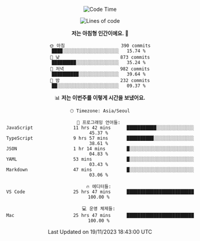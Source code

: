 <div align='center'>
 
<!--START_SECTION:waka-->
![Code Time](http://img.shields.io/badge/Code%20Time-3%2C139%20hrs%2017%20mins-blue)

![Lines of code](https://img.shields.io/badge/%EC%A0%80%EB%8A%94%20%EC%97%AC%ED%83%9C%EA%B9%8C%EC%A7%80%20-1.2%20million%20%EC%A4%84%EC%9D%98%20%EC%BD%94%EB%93%9C%EB%A5%BC%20%EC%9E%91%EC%84%B1%ED%96%88%EC%96%B4%EC%9A%94.-blue)

**저는 아침형 인간이에요. 🐤** 

```text
🌞 아침                     390 commits         ████░░░░░░░░░░░░░░░░░░░░░   15.74 % 
🌆 낮　                     873 commits         █████████░░░░░░░░░░░░░░░░   35.24 % 
🌃 저녁                     982 commits         ██████████░░░░░░░░░░░░░░░   39.64 % 
🌙 밤　                     232 commits         ██░░░░░░░░░░░░░░░░░░░░░░░   09.37 % 
```


📊 **저는 이번주를 이렇게 시간을 보냈어요.** 

```text
🕑︎ Timezone: Asia/Seoul

💬 프로그래밍 언어들: 
JavaScript               11 hrs 42 mins      ███████████░░░░░░░░░░░░░░   45.37 % 
TypeScript               9 hrs 57 mins       ██████████░░░░░░░░░░░░░░░   38.61 % 
JSON                     1 hr 14 mins        █░░░░░░░░░░░░░░░░░░░░░░░░   04.83 % 
YAML                     53 mins             █░░░░░░░░░░░░░░░░░░░░░░░░   03.43 % 
Markdown                 47 mins             █░░░░░░░░░░░░░░░░░░░░░░░░   03.06 % 

🔥 에디터들: 
VS Code                  25 hrs 47 mins      █████████████████████████   100.00 % 

💻 운영 체제들: 
Mac                      25 hrs 47 mins      █████████████████████████   100.00 % 
```


 Last Updated on 19/11/2023 18:43:00 UTC
<!--END_SECTION:waka-->
 </div>
<!---
Emewjin/Emewjin is a ✨ special ✨ repository because its `README.md` (this file) appears on your GitHub profile.
You can click the Preview link to take a look at your changes.
--->
